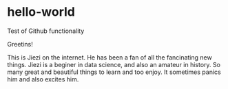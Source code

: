 # hello-world
Test of Github functionality

Greetins!

This is Jiezi on the internet. He has been a fan of all the fancinating new things.
Jiezi is a beginer in data science, and also an amateur in history.
So many great and beautiful things to learn and too enjoy. 
It sometimes panics him and also excites him.
